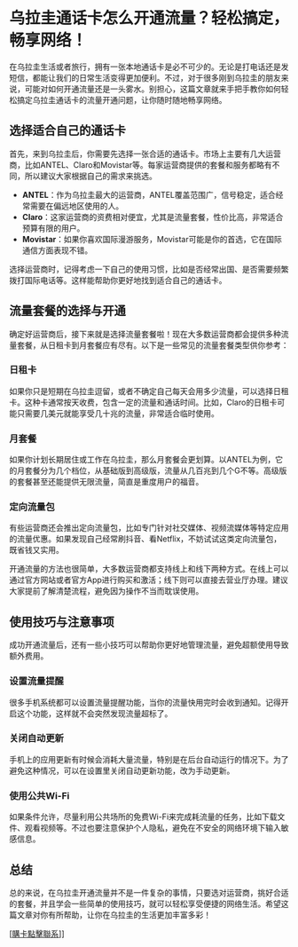 # 乌拉圭通话卡怎么开通流量？轻松搞定，畅享网络！

在乌拉圭生活或者旅行，拥有一张本地通话卡是必不可少的。无论是打电话还是发短信，都能让我们的日常生活变得更加便利。不过，对于很多刚到乌拉圭的朋友来说，可能对如何开通流量还是一头雾水。别担心，这篇文章就来手把手教你如何轻松搞定乌拉圭通话卡的流量开通问题，让你随时随地畅享网络。

## 选择适合自己的通话卡

首先，来到乌拉圭后，你需要先选择一张合适的通话卡。市场上主要有几大运营商，比如ANTEL、Claro和Movistar等。每家运营商提供的套餐和服务都略有不同，所以建议大家根据自己的需求来挑选。

- **ANTEL**：作为乌拉圭最大的运营商，ANTEL覆盖范围广，信号稳定，适合经常需要在偏远地区使用的人。
- **Claro**：这家运营商的资费相对便宜，尤其是流量套餐，性价比高，非常适合预算有限的用户。
- **Movistar**：如果你喜欢国际漫游服务，Movistar可能是你的首选，它在国际通信方面表现不错。

选择运营商时，记得考虑一下自己的使用习惯，比如是否经常出国、是否需要频繁拨打国际电话等。这样能帮助你更好地找到适合自己的通话卡。

## 流量套餐的选择与开通

确定好运营商后，接下来就是选择流量套餐啦！现在大多数运营商都会提供多种流量套餐，从日租卡到月套餐应有尽有。以下是一些常见的流量套餐类型供你参考：

### 日租卡
如果你只是短期在乌拉圭逗留，或者不确定自己每天会用多少流量，可以选择日租卡。这种卡通常按天收费，包含一定的流量和通话时间。比如，Claro的日租卡可能只需要几美元就能享受几十兆的流量，非常适合临时使用。

### 月套餐
如果你计划长期居住或工作在乌拉圭，那么月套餐会更划算。以ANTEL为例，它的月套餐分为几个档位，从基础版到高级版，流量从几百兆到几个G不等。高级版的套餐甚至还能提供无限流量，简直是重度用户的福音。

### 定向流量包
有些运营商还会推出定向流量包，比如专门针对社交媒体、视频流媒体等特定应用的流量优惠。如果发现自己经常刷抖音、看Netflix，不妨试试这类定向流量包，既省钱又实用。

开通流量的方法也很简单，大多数运营商都支持线上和线下两种方式。在线上可以通过官方网站或者官方App进行购买和激活；线下则可以直接去营业厅办理。建议大家提前了解清楚流程，避免因为操作不当而耽误使用。

## 使用技巧与注意事项

成功开通流量后，还有一些小技巧可以帮助你更好地管理流量，避免超额使用导致额外费用。

### 设置流量提醒
很多手机系统都可以设置流量提醒功能，当你的流量快用完时会收到通知。记得开启这个功能，这样就不会突然发现流量超标了。

### 关闭自动更新
手机上的应用更新有时候会消耗大量流量，特别是在后台自动运行的情况下。为了避免这种情况，可以在设置里关闭自动更新功能，改为手动更新。

### 使用公共Wi-Fi
如果条件允许，尽量利用公共场所的免费Wi-Fi来完成耗流量的任务，比如下载文件、观看视频等。不过也要注意保护个人隐私，避免在不安全的网络环境下输入敏感信息。

## 总结

总的来说，在乌拉圭开通流量并不是一件复杂的事情，只要选对运营商，挑好合适的套餐，并且学会一些简单的使用技巧，就可以轻松享受便捷的网络生活。希望这篇文章对你有所帮助，让你在乌拉圭的生活更加丰富多彩！

[[購卡點擊聯系](https://t.me/s/SXDXQF)]]